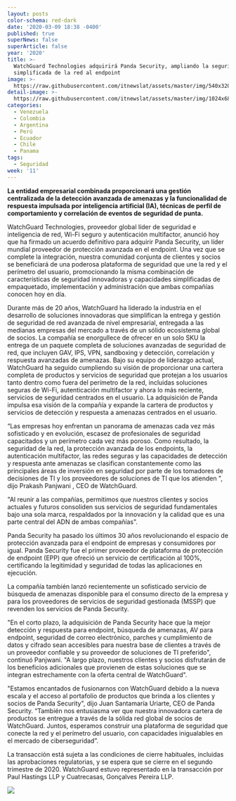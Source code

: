```yaml
---
layout: posts
color-schema: red-dark
date: '2020-03-09 18:38 -0400'
published: true
superNews: false
superArticle: false
year: '2020'
title: >-
  WatchGuard Technologies adquirirá Panda Security, ampliando la seguridad
  simplificada de la red al endpoint
image: >-
  https://raw.githubusercontent.com/itnewslat/assets/master/img/540x320/Watchguard-Panda-p.jpg
detail-image: >-
  https://raw.githubusercontent.com/itnewslat/assets/master/img/1024x680/Watchguard-Panda-g.jpg
categories:
  - Venezuela
  - Colombia
  - Argentina
  - Perú
  - Ecuador
  - Chile
  - Panama
tags:
  - Seguridad
week: '11'
---
```

**La entidad empresarial combinada proporcionará una gestión centralizada de la detección avanzada de amenazas y la funcionalidad de respuesta impulsada por inteligencia artificial (IA), técnicas de perfil de comportamiento y correlación de eventos de seguridad de punta.**

WatchGuard Technologies, proveedor global líder de seguridad e inteligencia de red, Wi-Fi seguro y autenticación multifactor, anunció hoy que ha firmado un acuerdo definitivo para adquirir Panda Security, un líder mundial proveedor de protección avanzada en el endpoint. Una vez que se complete la integración, nuestra comunidad conjunta de clientes y socios se beneficiará de una poderosa plataforma de seguridad que une la red y el perímetro del usuario, promocionando la misma combinación de características de seguridad innovadoras y capacidades simplificadas de empaquetado, implementación y administración que ambas compañías conocen hoy en día.
 
Durante más de 20 años, WatchGuard ha liderado la industria en el desarrollo de soluciones innovadoras que simplifican la entrega y gestión de seguridad de red avanzada de nivel empresarial, entregada a las medianas empresas del mercado a través de un sólido ecosistema global de socios. La compañía se enorgullece de ofrecer en un solo SKU la entrega de un paquete completa de soluciones avanzadas de seguridad de red, que incluyen GAV, IPS, VPN, sandboxing y detección, correlación y respuesta avanzadas de amenazas. Bajo su equipo de liderazgo actual, WatchGuard ha seguido cumpliendo su visión de proporcionar una cartera completa de productos y servicios de seguridad que protejan a los usuarios tanto dentro como fuera del perímetro de la red, incluidas soluciones seguras de Wi-Fi, autenticación multifactor y ahora lo más reciente, servicios de seguridad centrados en el usuario. La adquisición de Panda impulsa esa visión de la compañía y expande la cartera de productos y servicios de detección y respuesta a amenazas centrados en el usuario.

“Las empresas hoy enfrentan un panorama de amenazas cada vez más sofisticado y en evolución, escasez de profesionales de seguridad capacitados y un perímetro cada vez más poroso. Como resultado, la seguridad de la red, la protección avanzada de los endpoints, la autenticación multifactor, las redes seguras y las capacidades de detección y respuesta ante amenazas se clasifican constantemente como las principales áreas de inversión en seguridad por parte de los tomadores de decisiones de TI y los proveedores de soluciones de TI que los atienden ", dijo Prakash Panjwani , CEO de WatchGuard. 

"Al reunir a las compañías, permitimos que nuestros clientes y socios actuales y futuros consoliden sus servicios de seguridad fundamentales bajo una sola marca, respaldados por la innovación y la calidad que es una parte central del ADN de ambas compañías".
 
Panda Security ha pasado los últimos 30 años revolucionando el espacio de protección avanzada para el endpoint de empresas y consumidores por igual. Panda Security fue el primer proveedor de plataforma de protección de endpoint (EPP) que ofreció un servicio de certificación al 100%, certificando la legitimidad y seguridad de todas las aplicaciones en ejecución. 

La compañía también lanzó recientemente un sofisticado servicio de búsqueda de amenazas disponible para el consumo directo de la empresa y para los proveedores de servicios de seguridad gestionada (MSSP) que revenden los servicios de Panda Security.

"En el corto plazo, la adquisición de Panda Security hace que la mejor detección y respuesta para endpoint, búsqueda de amenazas, AV para endpoint, seguridad de correo electrónico, parches y cumplimiento de datos y cifrado sean accesibles para nuestra base de clientes a través de un proveedor confiable y su proveedor de soluciones de TI preferido", continuó Panjwani. "A largo plazo, nuestros clientes y socios disfrutarán de los beneficios adicionales que provienen de estas soluciones que se integran estrechamente con la oferta central de WatchGuard".

"Estamos encantados de fusionarnos con WatchGuard debido a la nueva escala y el acceso al portafolio de productos que brinda a los clientes y socios de Panda Security", dijo Juan Santamaría Uriarte, CEO de Panda Security. “También nos entusiasma ver que nuestra innovadora cartera de productos se entregue a través de la sólida red global de socios de WatchGuard. Juntos, esperamos construir una plataforma de seguridad que conecte la red y el perímetro del usuario, con capacidades inigualables en el mercado de ciberseguridad”.

La transacción está sujeta a las condiciones de cierre habituales, incluidas las aprobaciones regulatorias, y se espera que se cierre en el segundo trimestre de 2020. WatchGuard estuvo representado en la transacción por Paul Hastings LLP y Cuatrecasas, Gonçalves Pereira LLP.

<img src="https://tracker.metricool.com/c3po.jpg?hash=56f88a41e39ab42c063cc51676587a04"/>
